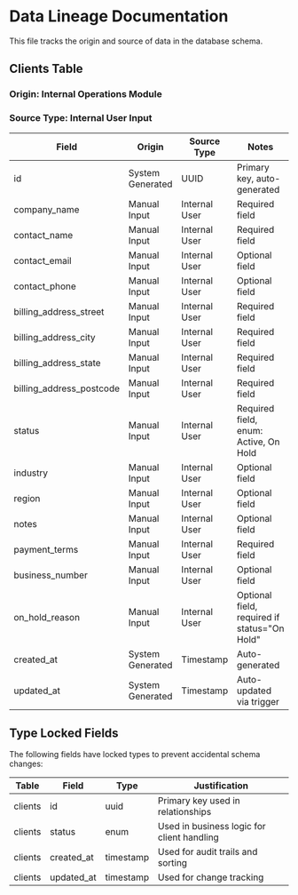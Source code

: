 # Data Lineage Documentation

This file tracks the origin and source of data in the database schema.

## Clients Table

### Origin: Internal Operations Module

### Source Type: Internal User Input

| Field                    | Origin           | Source Type   | Notes                                        |
| ------------------------ | ---------------- | ------------- | -------------------------------------------- |
| id                       | System Generated | UUID          | Primary key, auto-generated                  |
| company_name             | Manual Input     | Internal User | Required field                               |
| contact_name             | Manual Input     | Internal User | Required field                               |
| contact_email            | Manual Input     | Internal User | Optional field                               |
| contact_phone            | Manual Input     | Internal User | Optional field                               |
| billing_address_street   | Manual Input     | Internal User | Required field                               |
| billing_address_city     | Manual Input     | Internal User | Required field                               |
| billing_address_state    | Manual Input     | Internal User | Required field                               |
| billing_address_postcode | Manual Input     | Internal User | Required field                               |
| status                   | Manual Input     | Internal User | Required field, enum: Active, On Hold        |
| industry                 | Manual Input     | Internal User | Optional field                               |
| region                   | Manual Input     | Internal User | Optional field                               |
| notes                    | Manual Input     | Internal User | Optional field                               |
| payment_terms            | Manual Input     | Internal User | Required field                               |
| business_number          | Manual Input     | Internal User | Optional field                               |
| on_hold_reason           | Manual Input     | Internal User | Optional field, required if status="On Hold" |
| created_at               | System Generated | Timestamp     | Auto-generated                               |
| updated_at               | System Generated | Timestamp     | Auto-updated via trigger                     |

## Type Locked Fields

The following fields have locked types to prevent accidental schema changes:

| Table   | Field      | Type      | Justification                              |
| ------- | ---------- | --------- | ------------------------------------------ |
| clients | id         | uuid      | Primary key used in relationships          |
| clients | status     | enum      | Used in business logic for client handling |
| clients | created_at | timestamp | Used for audit trails and sorting          |
| clients | updated_at | timestamp | Used for change tracking                   |
